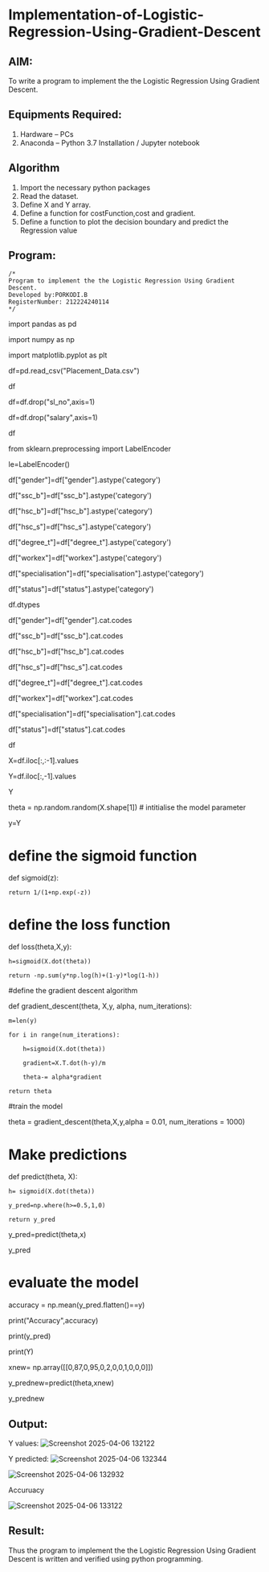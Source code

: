 # Implementation-of-Logistic-Regression-Using-Gradient-Descent

## AIM:
To write a program to implement the the Logistic Regression Using Gradient Descent.

## Equipments Required:
1. Hardware – PCs
2. Anaconda – Python 3.7 Installation / Jupyter notebook

## Algorithm
1. Import the necessary python packages
2. Read the dataset.
3. Define X and Y array.
4. Define a function for costFunction,cost and gradient.
5. Define a function to plot the decision boundary and predict the Regression value


## Program:
```
/*
Program to implement the the Logistic Regression Using Gradient Descent.
Developed by:PORKODI.B
RegisterNumber: 212224240114
*/
```

import pandas as pd

import numpy as np

import matplotlib.pyplot as plt

df=pd.read_csv("Placement_Data.csv")

df

df=df.drop("sl_no",axis=1)

df=df.drop("salary",axis=1)

df

from sklearn.preprocessing import LabelEncoder

le=LabelEncoder()

df["gender"]=df["gender"].astype('category')

df["ssc_b"]=df["ssc_b"].astype('category')

df["hsc_b"]=df["hsc_b"].astype('category')

df["hsc_s"]=df["hsc_s"].astype('category')

df["degree_t"]=df["degree_t"].astype('category')

df["workex"]=df["workex"].astype('category')

df["specialisation"]=df["specialisation"].astype('category')

df["status"]=df["status"].astype('category')

df.dtypes

df["gender"]=df["gender"].cat.codes

df["ssc_b"]=df["ssc_b"].cat.codes

df["hsc_b"]=df["hsc_b"].cat.codes

df["hsc_s"]=df["hsc_s"].cat.codes

df["degree_t"]=df["degree_t"].cat.codes

df["workex"]=df["workex"].cat.codes

df["specialisation"]=df["specialisation"].cat.codes

df["status"]=df["status"].cat.codes

df

X=df.iloc[:,:-1].values

Y=df.iloc[:,-1].values

Y

theta = np.random.random(X.shape[1]) # intitialise the model parameter

y=Y

# define the sigmoid function

def sigmoid(z):

    return 1/(1+np.exp(-z))

# define the loss function

def loss(theta,X,y):

    h=sigmoid(X.dot(theta))
    
    return -np.sum(y*np.log(h)+(1-y)*log(1-h))
    
#define the gradient descent algorithm

def gradient_descent(theta, X,y, alpha, num_iterations):

    m=len(y)
    
    for i in range(num_iterations):
    
        h=sigmoid(X.dot(theta))
        
        gradient=X.T.dot(h-y)/m
        
        theta-= alpha*gradient
        
    return theta

#train the model

theta = gradient_descent(theta,X,y,alpha = 0.01, num_iterations = 1000)

# Make predictions

def predict(theta, X):

    h= sigmoid(X.dot(theta))
    
    y_pred=np.where(h>=0.5,1,0)
    
    return y_pred
    
y_pred=predict(theta,x)

y_pred

# evaluate the model

accuracy = np.mean(y_pred.flatten()==y)

print("Accuracy",accuracy)

print(y_pred)

print(Y)

xnew= np.array([[0,87,0,95,0,2,0,0,1,0,0,0]])

y_prednew=predict(theta,xnew)

y_prednew





## Output:
Y values:
![Screenshot 2025-04-06 132122](https://github.com/user-attachments/assets/3cd0d2d7-d25f-497a-862b-b147c76cd58b)

Y predicted:
![Screenshot 2025-04-06 132344](https://github.com/user-attachments/assets/2fffb8f1-f74d-4a28-989b-df0dca868e44)

![Screenshot 2025-04-06 132932](https://github.com/user-attachments/assets/d79f565e-c45f-4dc4-b5d7-3e7815b85497)

Accuruacy

![Screenshot 2025-04-06 133122](https://github.com/user-attachments/assets/c51959c9-2ee4-4887-b277-ff5bdbcbd690)



## Result:
Thus the program to implement the the Logistic Regression Using Gradient Descent is written and verified using python programming.

